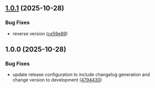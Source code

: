 ## [1.0.1](https://github.com/phuvinh010701/livekit-deepfilternet3-noise-filter/compare/v1.0.0...v1.0.1) (2025-10-28)

### Bug Fixes

* reverse version ([ce59e89](https://github.com/phuvinh010701/livekit-deepfilternet3-noise-filter/commit/ce59e89592b1d5452724808ceec1cb35c038c1e5))

## 1.0.0 (2025-10-28)

### Bug Fixes

* update release configuration to include changelog generation and change version to development ([4794430](https://github.com/phuvinh010701/livekit-deepfilternet3-noise-filter/commit/4794430024dae32bfee7f20d3f2e9c9264d141f2))
